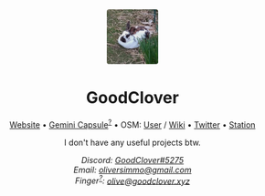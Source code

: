 <div align="center">
    <img src="Summer.jpg" height="96px" style="border-radius: 4px;" title="A picture of my rabbit Summer being a loaf"/>
    <h1>GoodClover</h1>
    <p>
        <a id="Website" href="http://goodclover.xyz">Website</a>
        •
        <a id="Gemini Capsule" href="gemini://goodclover.xyz">Gemini Capsule</a><sup><a href="https://gemini.circumlunar.space">?</a></sup>
        •
        <span>
            OSM:
            <a id="OSM User" href="https://www.openstreetmap.org/user/GoodClover">User</a>
            /
            <a id="OSM Wiki" href="https://wiki.openstreetmap.org/wiki/User:GoodClover">Wiki</a>
        </span>
        •
        <a id="Twitter" href="https://twitter.com/_GoodClover_">Twitter</a>
        •
        <a id="Station" href="gemini://station.martinrue.com/goodclover">Station</a>
    </p>
    <p>I don't have any useful projects btw.</p>
    <address>
        <label for="Discord">Discord:</label>
        <a id="Discord" href="https://discord.com/users/408008218191855626">GoodClover#5275</a>
        <br/>
        <label for="Email">Email:</label>
        <a id="Email" href="mailto:oliversimmo@gmail.com">oliversimmo@gmail.com</a>
        <br/>
        <label for="Finger">Finger<sup><a href="https://en.wikipedia.org/wiki/Finger_protocol">?</a></sup>:</label>
        <a id="Finger" href="finger://goodclover.xyz/olive">olive@goodclover.xyz</a>
    </address>
</div>
